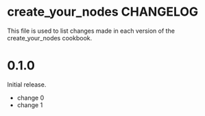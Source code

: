 # create_your_nodes CHANGELOG

This file is used to list changes made in each version of the create_your_nodes cookbook.

# 0.1.0

Initial release.

- change 0
- change 1


